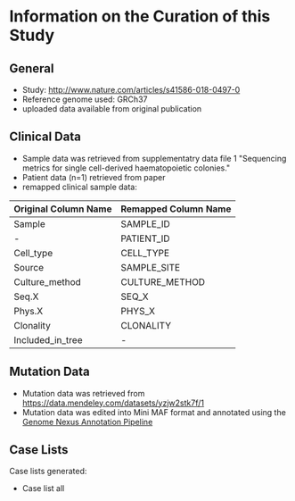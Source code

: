 # **Information on the Curation of this Study**

## General

* Study: http://www.nature.com/articles/s41586-018-0497-0
* Reference genome used: GRCh37
* uploaded data available from original publication

## Clinical Data

* Sample data was retrieved from supplementatry data file 1 "Sequencing metrics for single cell-derived haematopoietic colonies."
* Patient data (n=1) retrieved from paper
*  remapped clinical sample data:

  | Original Column Name | Remapped Column Name|
  |----------------------|---------------------|
  |Sample                |SAMPLE_ID            |
  |-                     |PATIENT_ID           |
  |Cell_type             |CELL_TYPE            |
  |Source                |SAMPLE_SITE          |
  |Culture_method        |CULTURE_METHOD       |
  |Seq.X                 |SEQ_X                |
  |Phys.X                |PHYS_X               |
  |Clonality             |CLONALITY            |
  |Included_in_tree      |-                    |

  ## Mutation Data

  * Mutation data was retrieved from https://data.mendeley.com/datasets/yzjw2stk7f/1
  * Mutation data was edited into Mini MAF format and annotated using the [Genome Nexus Annotation Pipeline](https://github.com/genome-nexus/genome-nexus-annotation-pipeline)

## Case Lists

Case lists generated:

* Case list all

